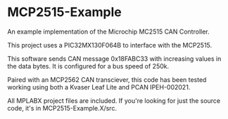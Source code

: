 # MCP2515-Example
An example implementation of the Microchip MC2515 CAN Controller.

This project uses a PIC32MX130F064B to interface with the MCP2515. 

This software sends CAN message 0x18FABC33 with increasing values in the data bytes. It is configured for a bus speed of 250k.

Paired with an MCP2562 CAN transciever, this code has been tested working using both a Kvaser Leaf Lite and PCAN IPEH-002021.

All MPLABX project files are included. If you're looking for just the source code, it's in MCP2515-Example.X/src.
